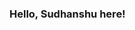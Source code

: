 ### Hello, Sudhanshu here!

<!--
**sudhanshumemane/sudhanshumemane** is a ✨ _special_ ✨ repository because its `README.md` (this file) appears on your GitHub profile.

Here are some ideas to get you started:

- 🌱 I’m currently learning Data Analytics & DevOps
- 📫 Reach out to me @sudhanshumemane@gmail.com
- ⚡ I also blog sometimes at https://memane.substack.com/
-->
